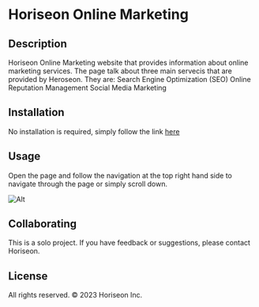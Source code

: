 
# Horiseon Online Marketing

## Description

Horiseon Online Marketing website that provides information about online marketing services.
The page talk about three main servecis that are provided by Heroseon. They are:
  Search Engine Optimization (SEO)
  Online Reputation Management
  Social Media Marketing


## Installation

No installation is required, simply follow the link [here](https://avnib82.github.io/Horiseon-Online-Marketing/)

## Usage
Open the page and follow the navigation at the top right hand side to navigate through the page or simply scroll down.

![Alt](assets/images/Horiseon-Online-Marketing.png)

## Collaborating
This is a solo project. If you have feedback or suggestions, please contact Horiseon.

## License 
All rights reserved.
© 2023 Horiseon Inc.




